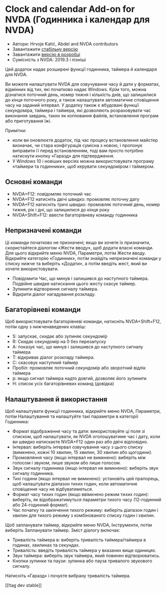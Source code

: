 # Clock and calendar Add-on for NVDA (Годинника і календар для NVDA) #

* Автори: Hrvoje Katić, Abdel and NVDA contributors
* Завантажити [стабільну версію][1]
* Завантажити [версію в розробці][2]
* Сумісність з NVDA: 2019.3 і пізніші

Цей додаток надає розширені функції годинника, таймера й календаря для NVDA.

Ви можете налаштувати NVDA для озвучування часу й дати у форматах, відмінних
від тих, які початково надає Windows. Крім того, можна дізнатися поточний
день, номер тижня і кількість днів, що залишилися до кінця поточного року, а
також налаштувати автоматичне сповіщення часу на заданий інтервал. У додатку
також є вбудовані функції секундоміра, таймера і таймера, які дозволяють
розраховувати час виконання завдань, таких як копіювання файлів,
встановлення програм або приготування їжі.

Примітки:

* коли ви оновлюєте додаток, під час процесу встановлення майстер визначає,
  чи стара конфігурація сумісна з новою, і пропонує виправити її перед
  встановленням, тоді вам просто потрібно  натиснути кнопку «Гаразд» для
  підтвердження.
* У Windows 10 і новіших версіях можна використовувати програму «таймери  та
  годинники», щоб керувати секундоміром і таймером.

## Основні команди

* NVDA+F12: повідомляє поточний час
* NVDA+F12 натисніть двічі швидко: промовляє поточну дату
* NVDA+F12 натисніть тричі швидко: промовляє поточний день, номер тижня, рік
  і дні, що залишилися до кінця року
* NVDA+Shift+F12: ввести багаторівневу команду годинника

## Непризначені команди

Ці команди початково не призначені; якщо ви хочете їх призначити,
скористайтеся діалогом «Жести вводу», щоб додати власні команди. Для цього
відкрийте меню NVDA, Параметри, потім Жести вводу. Відкрийте категорію
«Годинник», потім знайдіть непризначені команди у списку нижче та виберіть
«Додати», а потім введіть жест, який ви хочете використовувати.

* Повідомити Час, що минув і залишився до наступного таймера. Подвійне
  швидке натискання цього жесту скасує таймер.
* Зупинити відтворення сигналу таймера.
* Відкрити діалог нагадування розкладу.

## Багаторівневі команди

Щоб використовувати багаторівневі команди, натисніть NVDA+Shift+F12, потім
одну з нижченаведених клавіш:

* S: запускає, скидає або зупиняє секундомір
* R: Скидає секундомір на 0 без перезапуску
* A: показує час, що минув і залишився до наступного сигналу таймера
* T: відкриває діалог розкладу таймера.
* C: скасовує наступний таймер
* Пробіл: промовляє поточний секундомір або зворотний відлік таймера
* p: якщо сигнал таймера надто довгий, дозволяє його зупинити
* H: список усіх багаторівневих команд (довідка)

## Налаштування й використання

Щоб налаштувати функції годинника, відкрийте меню NVDA, Параметри, потім
Налаштування та налаштуйте такі параметри в категорії Годинника:

* Формат відображення часу та дати: використовуйте ці поля зі списком, щоб
  налаштувати, як NVDA оголошуватиме час і дату, коли ви швидко натискаєте
  NVDA+F12 один раз або двічі відповідно.
* Інтервал: виберіть інтервал озвучування часу з цього списку (вимкнено,
  кожні 10 хвилин, 15 хвилин, 30 хвилин або щогодини).
* Промовляння часу (якщо інтервал не вимкнено): виберіть між голосом і
  звуком, лише звуком або лише голосом.
* Звук сигналу годинника (якщо інтервал не вимкнено): виберіть звук сигналу
  годинника.
* Тихі години (якщо інтервал не вимкнено): установіть цей прапорець, щоб
  налаштувати діапазон тихих годин, коли автоматичне сповіщення часу не
  відбуватиметься.
* Формат часу тихих годин (якщо ввімкнено режим тихих годин): виберіть, як
  відображатимуться параметри тихого часу (12-годинний або 24-годинний
  формат).
* Час початку та закінчення тихого режиму: виберіть діапазон годин і хвилин
  для тихого режиму з комбінованого списку годин і хвилин.

Щоб запланувати таймер, відкрийте меню NVDA, Інструменти, потім виберіть
Запланувати таймер. Зміст діалогу включає:

* Тривалість таймера в: виберіть тривалість таймера/таймера в годинах,
  хвилинах та секундах.
* Тривалість: введіть тривалість таймера у вказаних вище одиницях.
* Звук таймера: виберіть звук таймера, який повинен відтворюватись.
* Кнопки зупинки та паузи: зупинка або пауза тривалого звукового сигналу.

Натисніть «Гаразд» і почуєте вибрану тривалість таймера.

[[!tag dev stable]]

[1]: https://addons.nvda-project.org/files/get.php?file=cac

[2]: https://addons.nvda-project.org/files/get.php?file=cac-dev
